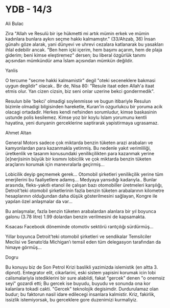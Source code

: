 # YDB - 14/3

Ali Bulac

Zira "Allah ve Resulü bir işe hükmetti mi artık mümin erkek ve mümin kadınlara bunlara aykırı seçme hakkı kalmamıştır." (33/Ahzab, 36) İnsan günahı göze alarak, yani dünyevi ve uhrevi cezalara katlanarak bu yasakları ihlal edebilir ancak. "Ben hem içki içerim, hem başımı açarım, hem de plaja giderim; beni kimse eleştiremez" dersen; bu liberal özgürlük tanımı açısından mümkündür ama İslam açısından mümkün değildir.

Yanlis

O tercume "secme hakki kalmamistir" degil "oteki seceneklere bakmasi uygun degildir" olacak.. Bir de, Nisa 80: "Resule itaat eden Allah'a itaat etmis olur. Yan cizen cizsin, biz seni onlar uzerine bekci gondermedik".

Resulun bile 'bekci' olmadigi soylenmisse ve bugun itibariyle Resulun bizimle olmadigi bilgisinden hareketle, Kuran'in ozgurlukcu bir yoruma acik olacagi ortadadir. Herkes kendi nefsinden sorumludur, kimse baskasinin ustunde polis kesilemez. Kimse yoz bir koylu Islam yorumunu kentli hayatina, yeni dunyanin gerceklerine saptirarak yapistirmaya ugrasamaz.

Ahmet Altan

General Motors sadece çok miktarda benzin tüketen arazi arabaları ve kamyonlardan para kazanmakla yetinmiş. Bu nedenle yakıt verimliliği, üretkenlik ve tasarım konusundaki yenilikçilikten para kazanmak yerine [e]nerjisinin büyük bir kısmını lobicilik ve çok miktarda benzin tüketen araçlarını korumak için manevralarla geçirmiş...

Lobicilik deyip geçmemek gerek... Otomobil şirketleri yenilikçilik yerine tüm enerjilerini bu faaliyetlere adamış... Medyaya yansıdığı kadarıyla.. Bunlar arasında, fleks-yakıtlı etanol ile çalışan bazı otomobiller üretmeleri karşılığı, Detroit’teki otomobil şirketlerinin fazla benzin tüketen arabalarının kilometre hesaplarının olduğundan daha düşük gösterilmesini sağlayan, Kongre ile yapılan özel anlaşmalar da var...

Bu anlaşmalar, fazla benzin tüketen arabalardan alanlara bir yıl boyunca galonu (3.78 litre) 1.99 dolardan benzin verilmesini de kapsamakta.

Kısacası Facebook döneminde otomotiv sektörü rantçılığı sürdürmüş...

Yıllar boyunca Detroit’teki otomobil şirketleri ve sendikalar Temsilciler Meclisi ve Senato’da Michigan’ı temsil eden tüm delegasyon tarafından da himaye görmüş...

Dogru

Bu konuyu biz de Son Petrol Krizi baslikli yazimizda islemistik (en altta 3. dipnot). Entegrator elit, cikarlarini, eski sistem yapisini korumak icin lobi calismalariyla istediklerini bir sure alabildi, fakat "gercek" denen "o onemsiz seyi" gozardi etti; Bu gercek ise buyudu, buyudu ve sonunda ona kor kalanlara tokadi cakti. "Gercek" teknolojik degisimdir. Durdurulamaz olan budur; bu faktorun nasil idare edilecegi insanlara kalmistir. Kriz, fakirlik, issizlik istemiyorsak, bu gerceklere gore duzenimizi kurmaliyiz.
